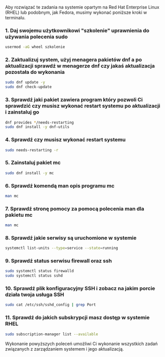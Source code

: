 Aby rozwiązać te zadania na systemie opartym na Red Hat Enterprise Linux (RHEL) lub podobnym, jak Fedora, musimy wykonać poniższe kroki w terminalu. 

### 1. Daj swojemu użytkownikowi "szkolenie" uprawnienia do używania polecenia sudo

```sh
usermod -aG wheel szkolenie
```

### 2. Zaktualizuj system, użyj menagera pakietów dnf a po aktualizacji sprawdź w menagerze dnf czy jakaś aktualizacja pozostała do wykonania

```sh
sudo dnf update -y
sudo dnf check-update
```

### 3. Sprawdź jaki pakiet zawiera program który pozwoli Ci sprawdzić czy musisz wykonać restart systemu po aktualizacji i zainstaluj go

```sh
dnf provides */needs-restarting
sudo dnf install -y dnf-utils
```

### 4. Sprawdź czy musisz wykonać restart systemu

```sh
sudo needs-restarting -r
```

### 5. Zainstaluj pakiet mc

```sh
sudo dnf install -y mc
```

### 6. Sprawdź komendą man opis programu mc

```sh
man mc
```

### 7. Sprawdź stronę pomocy za pomocą polecenia man dla pakietu mc

```sh
man mc
```

### 8. Sprawdź jakie serwisy są uruchomione w systemie

```sh
systemctl list-units --type=service --state=running
```

### 9. Sprawdź status serwisu firewall oraz ssh

```sh
sudo systemctl status firewalld
sudo systemctl status sshd
```

### 10. Sprawdź plik konfiguracyjny SSH i zobacz na jakim porcie działa twoja usługa SSH

```sh
sudo cat /etc/ssh/sshd_config | grep Port
```

### 11. Sprawdź do jakich subskrypcji masz dostęp w systemie RHEL

```sh
sudo subscription-manager list --available
```

Wykonanie powyższych poleceń umożliwi Ci wykonanie wszystkich zadań związanych z zarządzaniem systemem i jego aktualizacją.